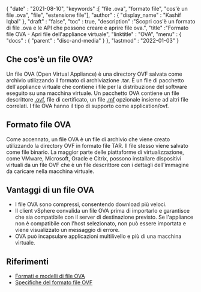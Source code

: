 {
  "date" : "2021-08-10",
  "keywords" :[ "file .ova", "formato file", "cos'è un file .ova", "file", "estensione file"],
  "author" : {
    "display_name" : "Kashif Iqbal"
},
  "draft" : "false",
   "toc" : true,
  "description" :"Scopri cos'è un formato di file .ova e le API che possono creare e aprire file ova.",
  "title" :"Formato file OVA - Apri file dell'appliance virtuale",
  "linktitle" : "OVA",
  "menu" : {
    "docs" : {
      "parent" : "disc-and-media"
}
},
  "lastmod" : "2022-01-03"
}

## Che cos'è un file OVA?

Un file OVA (Open Virtual Appliance) è una directory OVF salvata come archivio utilizzando il formato di archiviazione .tar. È un file di pacchetto dell'appliance virtuale che contiene i file per la distribuzione del software eseguito su una macchina virtuale. Un pacchetto OVA contiene un file descrittore [.ovf](/it/disc-and-media/ovf/), file di certificato, un file [.mf](/it/programming/mf/) opzionale insieme ad altri file correlati. I file OVA hanno il tipo di supporto come application/ovf.

## Formato file OVA

Come accennato, un file OVA è un file di archivio che viene creato utilizzando la directory OVF in formato file TAR. Il file stesso viene salvato come file binario. La maggior parte delle piattaforme di virtualizzazione, come VMware, Microsoft, Oracle e Citrix, possono installare dispositivi virtuali da un file OVF che è un file descrittore con i dettagli dell'immagine da caricare nella macchina virtuale.

## Vantaggi di un file OVA

* I file OVA sono compressi, consentendo download più veloci.
* Il client vSphere convalida un file OVA prima di importarlo e garantisce che sia compatibile con il server di destinazione previsto. Se l'appliance non è compatibile con l'host selezionato, non può essere importata e viene visualizzato un messaggio di errore.
* OVA può incapsulare applicazioni multilivello e più di una macchina virtuale.

## Riferimenti

* [Formati e modelli di file OVA](https://docs.vmware.com/en/VMware-vSphere/7.0/com.vmware.vsphere.vm_admin.doc/GUID-AE61948B-C2EE-436E-BAFB-3C7209088552.html )
* [Specifiche del formato file OVF](https://products.conholdate.app/viewer/view/3XKCLQbwAw/open-virtualiization-format-specification-dsp0243_1-1-0.pdf)

